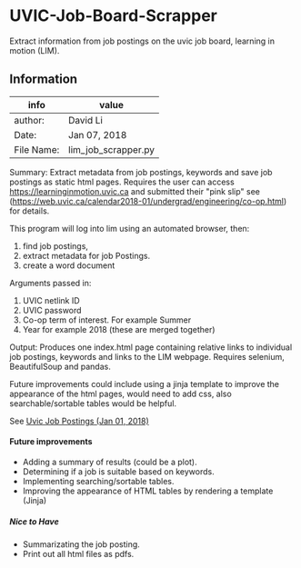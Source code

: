 # UVIC-Job-Board-Scrapper
Extract information from job postings on the uvic job board, learning in motion (LIM).

## Information

| info | value|
|--- | --- |
|author: | David Li |
|Date:  | Jan 07, 2018 |
|File Name: | lim_job_scrapper.py |

Summary: Extract metadata from job postings, keywords and save job postings as static html pages. Requires the user can access https://learninginmotion.uvic.ca and submitted their "pink slip" see (https://web.uvic.ca/calendar2018-01/undergrad/engineering/co-op.html) for details.

This program will log into lim using an automated browser, then:
1. find job postings, 
2. extract metadata for job Postings.
3. create a word document

Arguments passed in:
1. UVIC netlink ID
2. UVIC password
3. Co-op term of interest. For example Summer 
4. Year for example 2018 (these are merged together)

Output:
    Produces one index.html page containing relative links to individual job postings, keywords and links to the LIM webpage. Requires selenium, BeautifulSoup and pandas. 

Future improvements could include using a jinja template to improve the appearance of the html pages, would need to add css, also searchable/sortable tables would be helpful.

See [Uvic Job Postings (Jan 01, 2018)](file:///C:/Users/wu/Downloads/Job%20Hunt/Scripts/html/index.html)

#### Future improvements 
* Adding a summary of results (could be a plot).
* Determining if a job is suitable based on keywords.
* Implementing searching/sortable tables.
* Improving the appearance of HTML tables by rendering a template (Jinja)

##### Nice to Have
* Summarizating the job posting.
* Print out all html files as pdfs.
